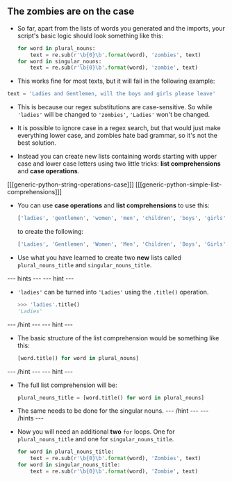 ## The zombies are on the case

- So far, apart from the lists of words you generated and the imports, your script's basic logic should look something like this:

	```python
	for word in plural_nouns:
		text = re.sub(r'\b{0}\b'.format(word), 'zombies', text)
	for word in singular_nouns:
		text = re.sub(r'\b{0}\b'.format(word), 'zombie', text)
	```

- This works fine for most texts, but it will fail in the following example:

```python
text = 'Ladies and Gentlemen, will the boys and girls please leave'
```

- This is because our regex substitutions are case-sensitive. So while `'ladies'` will be changed to `'zombies'`, `'Ladies'` won't be changed.

- It is possible to ignore case in a regex search, but that would just make everything lower case, and zombies hate bad grammar, so it's not the best solution.

- Instead you can create new lists containing words starting with upper case and lower case letters using two little tricks: **list comprehensions** and **case operations**.

[[[generic-python-string-operations-case]]]
[[[generic-python-simple-list-comprehensions]]]

- You can use **case operations** and **list comprehensions** to use this:
  ```python
  ['ladies', 'gentlemen', 'women', 'men', 'children', 'boys', 'girls']
  ```
  to create the following:
  
  ```python
  ['Ladies', 'Gentlemen', 'Women', 'Men', 'Children', 'Boys', 'Girls']
  ```
  
- Use what you have learned to create two **new** lists called `plural_nouns_title` and `singular_nouns_title`.

--- hints --- --- hint ---
- `'ladies'` can be turned into `'Ladies'` using the `.title()` operation.
	```python
	>>> 'ladies'.title()
	'Ladies'
	```
--- /hint --- --- hint ---
- The basic structure of the list comprehension would be something like this:

	```python
	[word.title() for word in plural_nouns]
	```
--- /hint --- --- hint ---
- The full list comprehension will be:
  ```python
  plural_nouns_title = [word.title() for word in plural_nouns]
  ```
- The same needs to be done for the singular nouns.
--- /hint --- --- /hints ---

- Now you will need an additional **two** `for` loops. One for `plural_nouns_title` and one for `singular_nouns_title`.

	```python
	for word in plural_nouns_title:
		text = re.sub(r'\b{0}\b'.format(word), 'Zombies', text)
	for word in singular_nouns_title:
		text = re.sub(r'\b{0}\b'.format(word), 'Zombie', text)
	```
